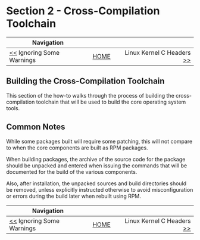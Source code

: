 # Section 2 - Cross-Compilation Toolchain

| Navigation |||
| --- | --- | ---: |
| [<<](../IgnoringPreFinalSWTests.md) Ignoring Some Warnings | [HOME](../README.md) | Linux Kernel C Headers [>>](./LinuxHeaders.md) |

## Building the Cross-Compilation Toolchain

This section of the how-to walks through the process of building the cross-compilation toolchain that will be used to
build the core operating system tools.

## Common Notes

While some packages built will require some patching, this will not compare to when the core components are built as
RPM packages.

When building packages, the archive of the source code for the package should be unpacked and entered when issuing the
commands that will be documented for the build of the various components.

Also, after installation, the unpacked sources and build directories should be removed, unless explicitly instructed
otherwise to avoid misconfiguration or errors during the build later when rebuilt using RPM.

| Navigation |||
| --- | --- | ---: |
| [<<](../IgnoringPreFinalSWTests.md) Ignoring Some Warnings | [HOME](../README.md) | Linux Kernel C Headers [>>](./LinuxHeaders.md) |
